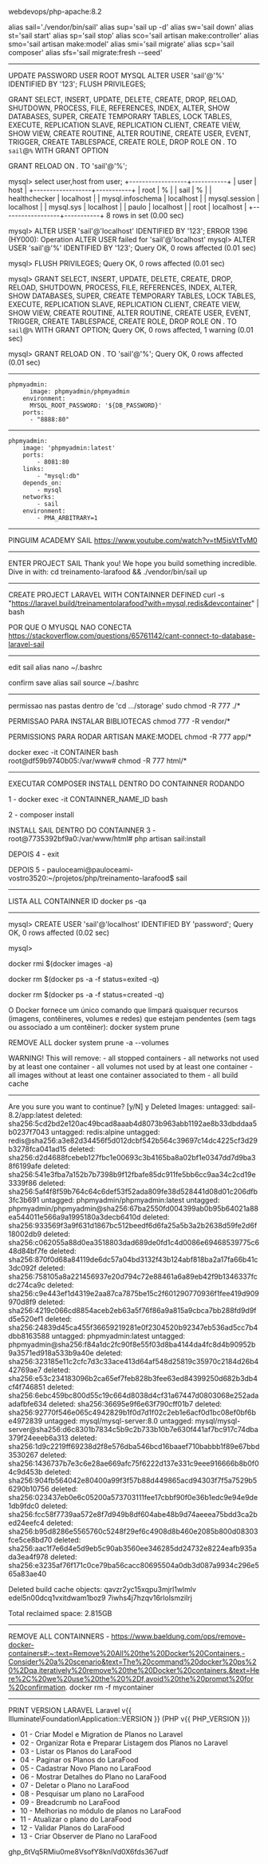 webdevops/php-apache:8.2

alias sail='./vendor/bin/sail'
alias sup='sail up -d'
alias sw='sail down'
alias st='sail start'
alias sp='sail stop'
alias sco='sail artisan make:controller'
alias smo='sail artisan make:model'
alias smi='sail migrate'
alias scp='sail composer'
alias sfs='sail migrate:fresh --seed'


****************************************************************************************
UPDATE PASSWORD USER ROOT MYSQL
ALTER USER 'sail'@'%' IDENTIFIED BY '123';
FLUSH PRIVILEGES;

GRANT SELECT, INSERT, UPDATE, DELETE, CREATE, DROP, RELOAD, SHUTDOWN, PROCESS, FILE, REFERENCES, INDEX, ALTER, SHOW DATABASES, SUPER, CREATE TEMPORARY TABLES, LOCK TABLES, EXECUTE, REPLICATION SLAVE, REPLICATION CLIENT, CREATE VIEW, SHOW VIEW, CREATE ROUTINE, ALTER ROUTINE, CREATE USER, EVENT, TRIGGER, CREATE TABLESPACE, CREATE ROLE, DROP ROLE ON *.* TO `sail`@`%` WITH GRANT OPTION

GRANT RELOAD ON *.* TO 'sail'@'%';

mysql> select user,host from user;
+------------------+-----------+
| user             | host      |
+------------------+-----------+
| root             | %         |
| sail             | %         |
| healthchecker    | localhost |
| mysql.infoschema | localhost |
| mysql.session    | localhost |
| mysql.sys        | localhost |
| paulo            | localhost |
| root             | localhost |
+------------------+-----------+
8 rows in set (0.00 sec)

mysql> ALTER USER 'sail'@'localhost' IDENTIFIED BY '123';
ERROR 1396 (HY000): Operation ALTER USER failed for 'sail'@'localhost'
mysql> ALTER USER 'sail'@'%' IDENTIFIED BY '123';
Query OK, 0 rows affected (0.01 sec)

mysql> FLUSH PRIVILEGES;
Query OK, 0 rows affected (0.01 sec)

mysql> GRANT SELECT, INSERT, UPDATE, DELETE, CREATE, DROP, RELOAD, SHUTDOWN, PROCESS, FILE, REFERENCES, INDEX, ALTER, SHOW DATABASES, SUPER, CREATE TEMPORARY TABLES, LOCK TABLES, EXECUTE, REPLICATION SLAVE, REPLICATION CLIENT, CREATE VIEW, SHOW VIEW, CREATE ROUTINE, ALTER ROUTINE, CREATE USER, EVENT, TRIGGER, CREATE TABLESPACE, CREATE ROLE, DROP ROLE ON *.* TO `sail`@`%` WITH GRANT OPTION;
Query OK, 0 rows affected, 1 warning (0.01 sec)

mysql> GRANT RELOAD ON *.* TO 'sail'@'%';
Query OK, 0 rows affected (0.01 sec)


****************************************************************************************

    phpmyadmin:
          image: phpmyadmin/phpmyadmin
        environment:
          MYSQL_ROOT_PASSWORD: '${DB_PASSWORD}'
        ports:
          - "8888:80"
          
*****************************************************************************************  
          
    phpmyadmin:
        image: 'phpmyadmin:latest'
        ports:
            - 8081:80
        links:
            - "mysql:db"
        depends_on:
            - mysql
        networks:
            - sail
        environment:
            - PMA_ARBITRARY=1

****************************************************************************************
PINGUIM ACADEMY SAIL
https://www.youtube.com/watch?v=tM5isVtTvM0

****************************************************************************************

ENTER PROJECT SAIL
Thank you! We hope you build something incredible. Dive in with: cd treinamento-larafood && ./vendor/bin/sail up

****************************************************************************************

CREATE PROJECT LARAVEL WITH CONTAINNER DEFINED
curl -s "https://laravel.build/treinamentolarafood?with=mysql,redis&devcontainer" | bash

POR QUE O MYUSQL NAO CONECTA
https://stackoverflow.com/questions/65761142/cant-connect-to-database-laravel-sail

****************************************************************************************

edit sail alias
nano ~/.bashrc

confirm save alias sail
source ~/.bashrc

****************************************************************************************

permissao nas pastas dentro de  'cd .../storage'
sudo chmod -R 777 ./*


PERMISSAO PARA INSTALAR BIBLIOTECAS 
chmod 777 -R vendor/*

PERMISSIONS PARA RODAR ARTISAN MAKE:MODEL
chmod -R 777 app/*


docker exec -it CONTAINER bash  
root@df59b9740b05:/var/www# chmod -R 777 html/*

****************************************************************************************


EXECUTAR COMPOSER INSTALL DENTRO DO CONTAINNER RODANDO

1 - docker exec -it CONTAINNER_NAME_ID bash

2 - composer install 

INSTALL SAIL DENTRO DO CONTAINNER
3 - root@7735392bf9a0:/var/www/html# php artisan sail:install

DEPOIS 
4 - exit


DEPOIS
5 - pauloceami@pauloceami-vostro3520:~/projetos/php/treinamento-larafood$ sail


****************************************************************************************

LISTA ALL CONTAINNER ID
docker ps -qa

****************************************************************************************


mysql> CREATE USER 'sail'@'localhost' IDENTIFIED BY 'password';
Query OK, 0 rows affected (0.02 sec)

mysql> 


docker rmi $(docker images -a)

docker rm $(docker ps -a -f status=exited -q)

docker rm $(docker ps -a -f status=created -q)



O Docker fornece um único comando que limpará quaisquer recursos (imagens, contêineres, volumes e redes) que estejam pendentes (sem tags ou associado a um contêiner):
docker system prune


REMOVE ALL 
docker system prune -a --volumes


WARNING! This will remove:
    - all stopped containers
    - all networks not used by at least one container
    - all volumes not used by at least one container
    - all images without at least one container associated to them
    - all build cache
    
****************************************************************************************
Are you sure you want to continue? [y/N] y
Deleted Images:
untagged: sail-8.2/app:latest
deleted: sha256:5cd2bd2e120ac49bcad8aaab4d8073b963abb1192ae8b33dbddaa5b0237f7043
untagged: redis:alpine
untagged: redis@sha256:a3e82d34456f5d012dcbf542b564c39697c14dc4225cf3d29b3278fca041ad15
deleted: sha256:d2d4688fcebeb127fbc1e00693c3b4165ba8a02bf1e0347dd7d9ba38f6199afe
deleted: sha256:541e3fba7a152b7b7398b9f12fbafe85dc911fe5bb6cc9aa34c2cd19e3339f86
deleted: sha256:5af4f8f59b764c64c6def53f52ada809fe38d528441d08d01c206dfb3fc3b691
untagged: phpmyadmin/phpmyadmin:latest
untagged: phpmyadmin/phpmyadmin@sha256:67ba2550fd004399ab0b95b64021a88ea544011e566a9a1995180a3decb6410d
deleted: sha256:933569f3a9f631d1867bc512beedf6d6fa25a5b3a2b2638d59fe2d6f18002db9
deleted: sha256:c062055a88d0ea3518803dad689de0fd1c4d0086e69468539775c648d84bf7fe
deleted: sha256:870f0d68a84119de6dc57a04bd3132f43b124abf818ba2a17fa66b41c3dc092f
deleted: sha256:758105a8a221456937e20d794c72e88461a6a89eb42f9b1346337fcdc274ca9c
deleted: sha256:c9e443ef1d4319e2aa87ca7875be15c2f601290770936f1fee419d909970d8f9
deleted: sha256:4219c066cd8854aceb2eb63a5f76f86a9a815a9cbca7bb288fd9d9fd5e520ef1
deleted: sha256:24839d45ca455f36659219281e0f2304520b92347eb536ad5cc7b4dbb8163588
untagged: phpmyadmin:latest
untagged: phpmyadmin@sha256:f84a1dc2fc90f8e55f03d8ba4144da4fc8d4b90952b9a3571ed918a533b9a40e
deleted: sha256:323185e11c2cfc7d3c33ace413d64af548d25819c35970c2184d26b442769ae7
deleted: sha256:e53c234183096b2ca65ef7feb828b3fee63ed84399250d682b3db4cf4f746851
deleted: sha256:6ebc459bc800d55c19c664d8038d4cf31a67447d0803068e252adaadafbfe634
deleted: sha256:36695e9f6e63f790cff01b7
deleted: sha256:92770f546e065c4942829b1f0d7d1f02c2eb1e6acf0d1bc08ef0bf6be4972839
untagged: mysql/mysql-server:8.0
untagged: mysql/mysql-server@sha256:d6c8301b7834c5b9c2b733b10b7e630f441af7bc917c74dba379f24eeeb6a313
deleted: sha256:1d9c2219ff69238d2f8e576dba546bcd16baaef710babbb1f89e67bbd3530267
deleted: sha256:1436737b7e3c6e28ae669afc75f6222d137e331c9eee916666b8b0f04c9d453b
deleted: sha256:904fb564042e80400a99f3f57b88d449865acd94303f7f5a7529b56290b10756
deleted: sha256:023437eb0e6c05200a573703111fee17cbbf90f0e36b1edc9e94e9de1db9fdc0
deleted: sha256:fcc58f7739aa572e8f7d949b8df604abe48b9d74aeeea75bdd3ca2bed24eefc4
deleted: sha256:b95d8286e5565760c5248f29ef6c4908d8b460e2085b800d08303fce5ce8bd70
deleted: sha256:aac1f7e6d4e5d9eb5c90ab3560ee346285dd24732e8224eafb935ada3ea4f978
deleted: sha256:e3235af76f171c0ce79ba56cacc80695504a0db3d087a9934c296e565a83ae40

Deleted build cache objects:
qavzr2yc15xqpu3mjrl1wlmlv
edel5n00dcq1vxitdwam1boz9
7iwhs4j7hzqv16rlolsmzilrj


Total reclaimed space: 2.815GB

****************************************************************************************

REMOVE ALL CONTAINNERS  - https://www.baeldung.com/ops/remove-docker-containers#:~:text=Remove%20All%20the%20Docker%20Containers,-Consider%20a%20scenario&text=The%20command%20docker%20ps%20%2Dqa,iteratively%20remove%20the%20Docker%20containers.&text=Here%2C%20we%20use%20the%20%2Df,avoid%20the%20prompt%20for%20confirmation.
docker rm -f mycontainer

****************************************************************************************

PRINT VERSION LARAVEL
Laravel v{{ Illuminate\Foundation\Application::VERSION }} (PHP v{{ PHP_VERSION }})



<ul class="classes" style=""><li class="animate__animated animate__fadeIn"><span class="check fas fa-check active"></span><span class="nameLesson">01 - Criar Model e Migration de Planos no Laravel</span></li><li class="animate__animated animate__fadeIn"><span class="check fas fa-check active"></span><span class="nameLesson">02 - Organizar Rota e Preparar Listagem dos Planos no Laravel</span></li><li class="animate__animated animate__fadeIn"><span class="check fas fa-check active"></span><span class="nameLesson">03 - Listar os Planos do LaraFood</span></li><li class="animate__animated animate__fadeIn"><span class="check fas fa-check active"></span><span class="nameLesson">04 - Paginar os Planos do LaraFood</span></li><li class="animate__animated animate__fadeIn"><span class="check fas fa-check active"></span><span class="nameLesson">05 - Cadastrar Novo Plano no LaraFood</span></li><li class="animate__animated animate__fadeIn"><span class="check fas fa-check active"></span><span class="nameLesson">06 - Mostrar Detalhes do Plano no LaraFood</span></li><li class="animate__animated animate__fadeIn"><span class="check fas fa-check active"></span><span class="nameLesson">07 - Deletar o Plano no LaraFood</span></li><li class="animate__animated animate__fadeIn"><span class="check fas fa-check active"></span><span class="nameLesson">08 - Pesquisar um plano no LaraFood</span></li><li class="animate__animated animate__fadeIn"><span class="check fas fa-check active"></span><span class="nameLesson">09 - Breadcrumb no LaraFood</span></li><li class="animate__animated animate__fadeIn"><span class="check fas fa-check active"></span><span class="nameLesson">10 - Melhorias no módulo de planos no LaraFood</span></li><li class="animate__animated animate__fadeIn"><span class="check fas fa-check active"></span><span class="nameLesson">11 - Atualizar o plano do LaraFood</span></li><li class="animate__animated animate__fadeIn"><span class="check fas fa-check active"></span><span class="nameLesson">12 - Validar Planos do LaraFood</span></li><li class="animate__animated animate__fadeIn"><span class="check fas fa-check active"></span><span class="nameLesson">13 - Criar Observer de Plano no LaraFood</span></li></ul>

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